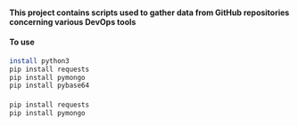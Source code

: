 #### This project contains scripts used to gather data from GitHub repositories concerning various DevOps tools

#### To use

```bash
install python3
pip install requests
pip install pymongo
pip install pybase64
```

#### 
```bash
pip install requests
pip install pymongo
```